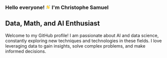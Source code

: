 ### Hello everyone! <img src="wave-hello.gif" alt= “wave-hello” width="3%" height="3%"> I'm Christophe Samuel

## Data, Math, and AI Enthusiast

Welcome to my GitHub profile! I am passionate about AI and data science, constantly exploring new techniques and technologies in these fields. I love leveraging data to gain insights, solve complex problems, and make informed decisions.
